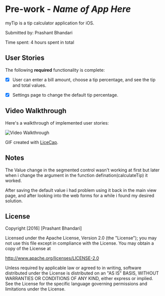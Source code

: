 # Pre-work - *Name of App Here*

myTip is a tip calculator application for iOS.

Submitted by: Prashant Bhandari

Time spent: 4 hours spent in total

## User Stories

The following **required** functionality is complete:

* [x] User can enter a bill amount, choose a tip percentage, and see the tip and total values.
* [x] Settings page to change the default tip percentage.


## Video Walkthrough 

Here's a walkthrough of implemented user stories:

<img src= "http://i.imgur.com/gh6xBvo.gif" title='Video Walkthrough' width='' alt='Video Walkthrough' />

GIF created with [LiceCap](http://www.cockos.com/licecap/).

## Notes

The Value change in the  segmented control wasn't working at first but later when i change the argument in the function defination(calculateTip) it worked.

After saving the default value i had problem using it back in the main view page, and after looking into the web forms for a while i found my desired solution.

## License

Copyright [2016] [Prashant Bhandari]

Licensed under the Apache License, Version 2.0 (the "License");
you may not use this file except in compliance with the License.
You may obtain a copy of the License at

http://www.apache.org/licenses/LICENSE-2.0

Unless required by applicable law or agreed to in writing, software
distributed under the License is distributed on an "AS IS" BASIS,
WITHOUT WARRANTIES OR CONDITIONS OF ANY KIND, either express or implied.
See the License for the specific language governing permissions and
limitations under the License.
